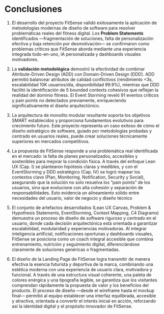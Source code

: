 # Conclusiones 

1. El desarrollo del proyecto FitSense validó exitosamente la aplicación de metodologías modernas de diseño de software para resolver problemáticas reales del fitness digital. Los **Problem Statements** identificados —fragmentación de soluciones, falta de personalización efectiva y baja retención por desmotivación— se confirmaron como problemas críticos que FitSense aborda mediante una experiencia integrada todo-en-uno, IA personalizada y dashboards visuales motivadores.

2. La **validación metodológica** demostró la efectividad de combinar Attribute-Driven Design (ADD) con Domain-Driven Design (DDD). ADD permitió balancear atributos de calidad conflictivos (rendimiento <3s, escalabilidad 10K usuarios/día, disponibilidad 99.9%), mientras que DDD facilitó la identificación de 5 bounded contexts cohesivos que reflejan la realidad del dominio fitness. El Event Storming reveló 91 eventos críticos y pain points no detectados previamente, enriqueciendo significativamente el diseño arquitectónico.

3. La arquitectura de monolito modular resultante soporta los objetivos SMART establecidos y proporciona fundamentos evolutivos para crecimiento futuro. Este proyecto representa un caso exitoso de cómo el diseño estratégico de software, guiado por metodologías probadas y centrado en usuarios reales, puede crear soluciones técnicamente superiores en mercados competitivos.

4. La propuesta de FitSense responde a una problemática real identificada en el mercado: la falta de planes personalizados, accesibles y sostenibles para mejorar la condición física. A través del enfoque Lean UX (Cap. I) se plantearon hipótesis claras y medibles, y con el EventStorming y DDD estratégico (Cap. IV) se logró mapear los contextos clave (Plan, Monitoring, Notification, Security y Social), asegurando que la solución no solo resuelva los “pain points” de los usuarios, sino que evolucione con alta cohesión y separación de responsabilidades. Esto evidencia un alineamiento sólido entre necesidades del usuario, valor de negocio y diseño técnico

5. El conjunto de artefactos desarrollados (Lean UX Canvas, Problem & Hypothesis Statements, EventStorming, Context Mapping, C4 Diagrams) demuestra un proceso de diseño de software riguroso y centrado en el usuario, donde cada decisión arquitectónica está orientada a garantizar escalabilidad, modularidad y experiencias motivadoras. Al integrar inteligencia artificial, notificaciones oportunas y dashboards visuales, FitSense se posiciona como un coach integral accesible que combina entrenamiento, nutrición y seguimiento digital, diferenciándose claramente de soluciones genéricas o fragmentadas.

6. El diseño de la Landing Page de FitSense logra transmitir de manera efectiva la esencia futurista y deportiva de la marca, combinando una estética moderna con una experiencia de usuario clara, motivadora y funcional. A través de una estructura visual coherente, una paleta de colores enérgica y una tipografía legible, se garantiza que los visitantes comprendan rápidamente la propuesta de valor y los beneficios del producto. El proceso de diseño —desde el wireframe hasta el mockup final— permitió al equipo establecer una interfaz equilibrada, accesible y atractiva, orientada a convertir el interés inicial en acción, reforzando así la identidad digital y el propósito innovador de FitSense.
